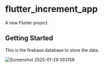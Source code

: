 # flutter_increment_app

A new Flutter project.

## Getting Started

This is the firebase database to store the data.

![Screenshot 2025-01-29 003158](https://github.com/user-attachments/assets/91304a83-0dda-445f-a986-f3d609e0170e)
